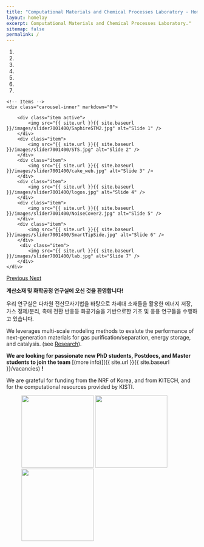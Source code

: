 ```yaml
---
title: "Computational Materials and Chemical Processes Laboratory - Home"
layout: homelay
excerpt: Computational Materials and Chemical Processes Laboratory."
sitemap: false
permalink: /
---
```


<div markdown="0" id="carousel" class="carousel slide" data-ride="carousel" data-interval="5000" data-pause="hover" >
    <!-- Menu -->
    <ol class="carousel-indicators">
        <li data-target="#carousel" data-slide-to="0" class="active"></li>
        <li data-target="#carousel" data-slide-to="1"></li>
        <li data-target="#carousel" data-slide-to="2"></li>
        <li data-target="#carousel" data-slide-to="3"></li>
        <li data-target="#carousel" data-slide-to="4"></li>
        <li data-target="#carousel" data-slide-to="5"></li>
        <li data-target="#carousel" data-slide-to="6"></li>
    </ol>

    <!-- Items -->
    <div class="carousel-inner" markdown="0">

        <div class="item active">
            <img src="{{ site.url }}{{ site.baseurl }}/images/slider7001400/SaphireSTM2.jpg" alt="Slide 1" />
        </div>
        <div class="item">
            <img src="{{ site.url }}{{ site.baseurl }}/images/slider7001400/STS.jpg" alt="Slide 2" />
        </div>
        <div class="item">
            <img src="{{ site.url }}{{ site.baseurl }}/images/slider7001400/cake_web.jpg" alt="Slide 3" />
        </div>
        <div class="item">
            <img src="{{ site.url }}{{ site.baseurl }}/images/slider7001400/logos.jpg" alt="Slide 4" />
        </div>
        <div class="item">
            <img src="{{ site.url }}{{ site.baseurl }}/images/slider7001400/NoiseCover2.jpg" alt="Slide 5" />
        </div>
        <div class="item">
            <img src="{{ site.url }}{{ site.baseurl }}/images/slider7001400/SmartTipSide.jpg" alt="Slide 6" />
        </div>       
         <div class="item">
            <img src="{{ site.url }}{{ site.baseurl }}/images/slider7001400/lab.jpg" alt="Slide 7" />
        </div>
    </div>
  <a class="left carousel-control" href="#carousel" role="button" data-slide="prev">
    <span class="glyphicon glyphicon-chevron-left" aria-hidden="true"></span>
    <span class="sr-only">Previous</span>
  </a>
  <a class="right carousel-control" href="#carousel" role="button" data-slide="next">
    <span class="glyphicon glyphicon-chevron-right" aria-hidden="true"></span>
    <span class="sr-only">Next</span>
  </a>
</div>

**계산소재 및 화학공정 연구실에 오신 것을 환영합니다!**

우리 연구실은 다차원 전산모사기법을 바탕으로 차세대 소재들을 활용한 에너지 저장, 가스 정제/분리, 촉매 전환 반응등 화공기술을 기반으로한 기초 및 응용 연구들을 수행하고 있습니다.

We leverages multi-scale modeling methods to evalute the performance of next-generation materials for gas purification/separation, energy storage, and catalysis. (see [Research](research)).

**We are  looking for passionate new PhD students, Postdocs, and Master students to join the team** [(more info)]({{ site.url }}{{ site.baseurl }}/vacancies) **!**

We are grateful for funding from the NRF of Korea, and from KITECH, and for the computational resources provided by KISTI.

<figure class="fourth">
  <img src="{{ site.url }}{{ site.baseurl }}/images/logopic/NRF-korea.png" style="width: 190px">
  <img src="{{ site.url }}{{ site.baseurl }}/images/logopic/KITECH.jpg" style="width: 190px">
  <img src="{{ site.url }}{{ site.baseurl }}/images/logopic/KORE1.png" style="width: 190px">
</figure>
